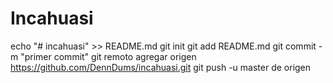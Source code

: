 # Incahuasi
echo "# incahuasi" >> README.md 
git init 
git add README.md 
git commit -m "primer commit" 
git remoto agregar origen https://github.com/DennDums/incahuasi.git
 git push -u master de origen
